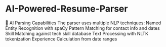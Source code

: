 # AI-Powered-Resume-Parser
🤖 AI Parsing Capabilities The parser uses multiple NLP techniques:  Named Entity Recognition with spaCy Pattern Matching for contact info and dates Skill Matching against tech skill database Text Processing with NLTK tokenization Experience Calculation from date ranges
